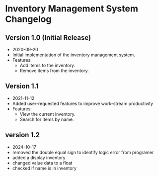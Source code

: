 # Inventory Management System Changelog

## Version 1.0 (Initial Release)
- 2020-09-20
- Initial implementation of the inventory management system.
- Features:
  - Add items to the inventory.
  - Remove items from the inventory.

## Version 1.1
- 2021-11-12
- Added user-requested features to improve work-stream productivity
- Features:
  - View the current inventory.
  - Search for items by name.

## version 1.2 
- 2024-10-17
- removed the double equal sign to identify logic error from programer
- added a display inventory 
- changed value data to a float 
- checked if name is in inventory


